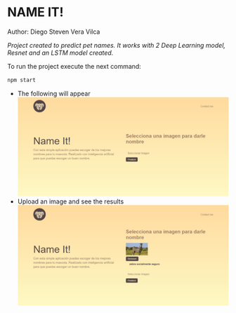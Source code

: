 # NAME IT!

Author: Diego Steven Vera Vilca

_Project created to predict pet names. It works with 2 Deep Learning model, Resnet and an LSTM model created._

To run the project execute the next command:

```bash
npm start
```

* The following will appear
![Image1](public/example_front01.JPG)
* Upload an image and see the results
![Image2](public/example_front02.JPG)
